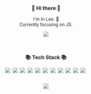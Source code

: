 
<h3 align="center"> 👋 Hi there 👋 </h3>
<p align="center">
I'm In Lee. 🌱 <br>
Currently focusing on JS.<br>
  
<!-- <div align="center">
  <a href="https://lively-texture-d01.notion.site/70f80e3a51f242a79403ed85c6738260" target="_blank">💁🏻‍♂️ Portfolio</a><br/><br/>
</div> -->


<div align="center">
    <a href="https://velog.io/@leein9404"><img src="https://img.shields.io/badge/Blogger-FF5722?style=for-the-badge&logo=blogger&logoColor=white"/></a>
  


</div>

</p>
<div align="center">
</div>
<br/>
<h3 align="center">📚 Tech Stack 📚</h3>

<p align="center">
    <img src="https://img.shields.io/badge/HTML-E34F26?style=flat-square&logo=HTML5&logoColor=white"/>&nbsp 
    <img src="https://img.shields.io/badge/CSS-1572B6?style=flat-square&logo=css3&logoColor=white"/>&nbsp 
    <img src="https://img.shields.io/badge/Javascript-ffb13b?style=flat-square&logo=javascript&logoColor=white"/>&nbsp 
    <img src="https://img.shields.io/badge/-ReactJs-61DAFB?logo=react&logoColor=white&style=flat"/>&nbsp
    <img src="https://img.shields.io/badge/Redux-764ABC?style=flat-square&logo=Redux&logoColor=white&style=flat"/>&nbsp  
    <img src="https://img.shields.io/badge/MongoDB-47A248?style=flat-square&logo=MongoDB&logoColor=white"/>&nbsp
    <img src="https://img.shields.io/badge/Node.js-339933?style=flat-square&logo=Node.js&logoColor=white"/>&nbsp
    <img src="https://img.shields.io/badge/Firebase-FFCA28?style=flat-square&logo=firebase&logoColor=black"/>&nbsp
    <img src="https://img.shields.io/badge/nextdotjs-000000?style=flat-square&logo=nextdotjs&logoColor=white"/>&nbsp
    <img src="https://img.shields.io/badge/typescript-3178C6?style=flat-square&logo=typescript&logoColor=white"/>&nbsp
    <img src="https://img.shields.io/badge/supabase-3FCF8E?style=flat-square&logo=supabase&logoColor=white"/>&nbsp

  </p>
 
<br/>  

<div align="center">
  <img src="http://mazassumnida.wtf/api/generate_badge?boj=li815" />
 </div>
<br/>



<!--
**LeLu815/LeLu815** is a ✨ _special_ ✨ repository because its `README.md` (this file) appears on your GitHub profile.

Here are some ideas to get you started:

- 🔭 I’m currently working on ...
- 🌱 I’m currently learning ...
- 👯 I’m looking to collaborate on ...
- 🤔 I’m looking for help with ...
- 💬 Ask me about ...
- 📫 How to reach me: ...
- 😄 Pronouns: ...
- ⚡ Fun fact: ...
-->

